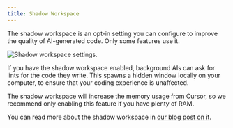 ```yaml
---
title: Shadow Workspace
---
```


The shadow workspace is an opt-in setting you can configure to improve the quality of AI-generated code. Only some features use it.

<Frame>
<img src="/images/advanced/shadow-workspace.png" alt="Shadow workspace settings." />
</Frame>

If you have the shadow workspace enabled, background AIs can ask for lints for the code they write. This spawns a hidden window locally on your computer, to ensure that your coding experience is unaffected. 

The shadow workspace will increase the memory usage from Cursor, so we recommend only enabling this feature if you have plenty of RAM.

You can read more about the shadow workspace in [our blog post on it](https://cursor.com/blog/shadow-workspace).

